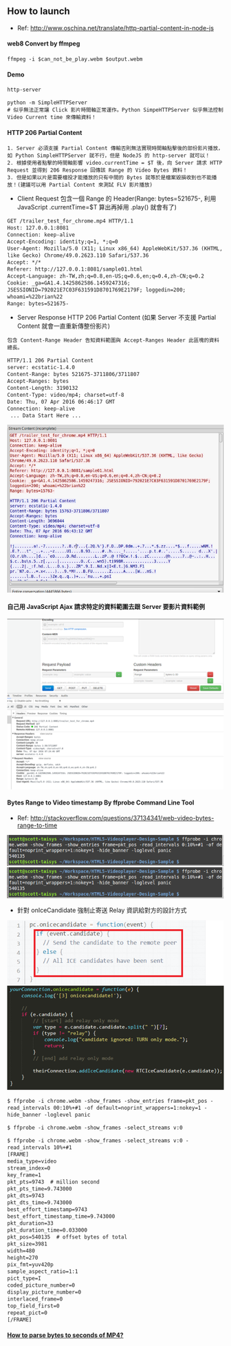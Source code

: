 ## How to launch

- Ref: http://www.oschina.net/translate/http-partial-content-in-node-js

#### web8 Convert by ffmpeg

```
ffmpeg -i $can_not_be_play.webm $output.webm
```

#### Demo
```
http-server
```

```
python -m SimpleHTTPServer
# 似乎無法正常讓 Click 影片時間軸正常運作。Python SimpeHTTPServer 似乎無法控制 Video Current time 來傳輸資料！
```

#### HTTP 206 Partial Content

```
1. Server 必須支援 Partial Content 傳輸否則無法實現時間軸點擊後的部份影片播放，如 Python SimpleHTTPServer 就不行，但是 NodeJS 的 http-server 就可以！
2. 根據使用者點擊的時間軸影響 video.currentTime = $T 後，向 Server 請求 HTTP Request 並得到 206 Response 回傳該 Range 的 Video Bytes 資料！
3. 但是如果以片是需要檔投才能播放的只有中間的 Bytes 就等於是檔案毀損收到也不能播放！(建議可以用 Partial Content 來測試 FLV 影片播放)
```

* Client Request 包含一個 Range 的 Header(Range: bytes=521675-, 利用 JavaScript .currentTime=$T 算出再掉用 .play() 就會有了)

```
GET /trailer_test_for_chrome.mp4 HTTP/1.1
Host: 127.0.0.1:8081
Connection: keep-alive
Accept-Encoding: identity;q=1, *;q=0
User-Agent: Mozilla/5.0 (X11; Linux x86_64) AppleWebKit/537.36 (KHTML, like Gecko) Chrome/49.0.2623.110 Safari/537.36
Accept: */*
Referer: http://127.0.0.1:8081/sample01.html
Accept-Language: zh-TW,zh;q=0.8,en-US;q=0.6,en;q=0.4,zh-CN;q=0.2
Cookie: _ga=GA1.4.1425862586.1459247316; JSESSIONID=792021E7C03F631591D8701769E2179F; loggedin=200; whoami=%22brian%22
Range: bytes=521675-
```

* Server Response HTTP 206 Partial Content (如果 Server 不支援 Partial Content 就會一直重新傳整份影片)

```
包含 Content-Range Header 告知資料範圍與 Accept-Ranges Header 此區塊的資料總長。
```

```
HTTP/1.1 206 Partial Content
server: ecstatic-1.4.0
Content-Range: bytes 521675-3711806/3711807
Accept-Ranges: bytes
Content-Length: 3190132
Content-Type: video/mp4; charset=utf-8
Date: Thu, 07 Apr 2016 06:46:17 GMT
Connection: keep-alive
 ... Data Start Here ...
```

![Alt text](https://raw.githubusercontent.com/scott1028/HTML5-Videopayer-Design-Sample/master/HTTP206_Response.png "HTTP206_Response.png")

#### 自己用 JavaScript Ajax 請求特定的資料範圍去跟 Server 要影片資料範例

![Alt text](https://raw.githubusercontent.com/scott1028/HTML5-Videopayer-Design-Sample/master/HTTP206_Ajax.png "HTTP206_Ajax.png")

#### Bytes Range to Video timestamp By ffprobe Command Line Tool

- Ref: http://stackoverflow.com/questions/37134341/web-video-bytes-range-to-time

![Alt text](https://raw.githubusercontent.com/scott1028/HTML5-Videopayer-Design-Sample/master/bytes_range_of_video_timestamp解析_webm.png "bytes_range_of_video_timestamp解析_webm.png")
![Alt text](https://raw.githubusercontent.com/scott1028/HTML5-Videopayer-Design-Sample/master/bytes_range_of_video_timestamp解析_webm.png "bytes_range_of_video_timestamp解析_mp4.png")

- 針對 onIceCandidate 強制止寄送 Relay 資訊給對方的設計方式

![Alt text](https://raw.githubusercontent.com/scott1028/HTML5-Videopayer-Design-Sample/master/sample09_webRTC_no_server.png "sample09_webRTC_no_server.png")

```
$ ffprobe -i chrome.webm -show_frames -show_entries frame=pkt_pos -read_intervals 00:10%+#1 -of default=noprint_wrappers=1:nokey=1 -hide_banner -loglevel panic
```

```
$ ffprobe -i chrome.webm -show_frames -select_streams v:0
```

```
$ ffprobe -i chrome.webm -show_frames -select_streams v:0 -read_intervals 10%+#1
[FRAME]
media_type=video
stream_index=0
key_frame=1
pkt_pts=9743  # million second
pkt_pts_time=9.743000
pkt_dts=9743
pkt_dts_time=9.743000
best_effort_timestamp=9743
best_effort_timestamp_time=9.743000
pkt_duration=33
pkt_duration_time=0.033000
pkt_pos=540135  # offset bytes of total
pkt_size=3981
width=480
height=270
pix_fmt=yuv420p
sample_aspect_ratio=1:1
pict_type=I
coded_picture_number=0
display_picture_number=0
interlaced_frame=0
top_field_first=0
repeat_pict=0
[/FRAME]
```

#### [How to parse bytes to seconds of MP4?](./HOW_TO_HANDLE_STREAMING_VIDEO_THROUGH_SECONDS.md)  
